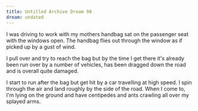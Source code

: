 ```yaml
---
title: Untitled Archive Dream 98
dream: undated
---
```


I was driving to work with my mothers handbag sat on the passenger seat with the windows open. The handbag flies out through the window as if picked up by a gust of wind.

I pull over and try to reach the bag but by the time I get there it's already been run over by a number of vehicles, has been dragged down the road and is overall quite damaged.

I start to run after the bag but get hit by a car travelling at high speed. I spin through the air and land roughly by the side of the road. When I come to, I'm lying on the ground and have centipedes and ants crawling all over my splayed arms.
